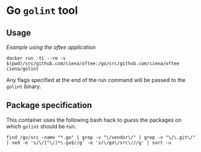 # Go `golint` tool

## Usage

_Example using the oftee application_

```
docker run -ti --rm -v $(pwd)/src/github.com/ciena/oftee:/go/src/github.com/ciena/oftee ciena/golint
```

Any flags specified at the end of the run command will be passed to the `golint`
binary.

## Package specification

This container uses the following bash hack to _guess_ the packages on which
`golint` should be run.

```
find /go/src -name "*.go" | grep -v "\/vendor\/" | grep -v "\/\.git\/" | sed -e 's/\/[^\/]*\.go$//g' -e 's/\/go\/src\///g' | sort -u
```

